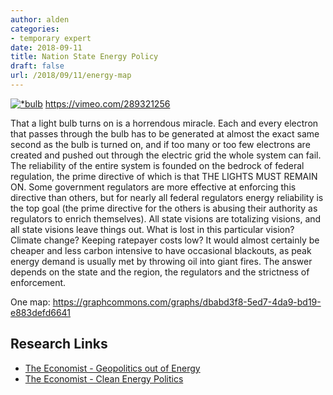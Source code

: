 ```yaml
---
author: alden
categories:
- temporary expert
date: 2018-09-11
title: Nation State Energy Policy
draft: false
url: /2018/09/11/energy-map
---
```




[![*bulb](/images/lightbulb.png)](https://vimeo.com/289321256)
https://vimeo.com/289321256

That a light bulb turns on is a horrendous miracle. Each and every electron that passes through the bulb has to be generated at almost the exact same second as the bulb is turned on, and if too many or too few electrons are created and pushed out through the electric grid the whole system can fail. The reliability of the entire system is founded on the bedrock of federal regulation, the prime directive of which is that THE LIGHTS MUST REMAIN ON. Some government regulators are more effective at enforcing this directive than others, but for nearly all federal regulators energy reliability is the top goal (the prime directive for the others is abusing their authority as regulators to enrich themselves). All state visions are totalizing visions, and all state visions leave things out. What is lost in this particular vision? Climate change? Keeping ratepayer costs low? It would almost certainly be cheaper and less carbon intensive to have occasional blackouts, as peak energy demand is usually met by throwing oil into giant fires. The answer depends on the state and the region, the regulators and the strictness of enforcement.

One map:
https://graphcommons.com/graphs/dbabd3f8-5ed7-4da9-bd19-e883defd6641


## Research Links
* [The Economist - Geopolitics out of Energy](https://www.economist.com/special-report/2018/03/15/global-powers-need-to-take-the-geopolitics-out-of-energy)
* [The Economist - Clean Energy Politics](https://www.economist.com/special-report/2018/03/15/clean-power-is-shaking-up-the-global-geopolitics-of-energy)
